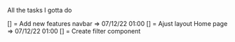 All the tasks I gotta do

[] = Add new features navbar => 07/12/22 01:00
[] = Ajust layout Home page => 07/12/22 01:00
[] = Create filter component
